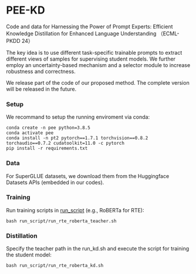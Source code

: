 # PEE-KD

Code and data for Harnessing the Power of Prompt Experts: Efficient Knowledge Distillation for Enhanced Language Understanding （ECML-PKDD 24）

The key idea is to use different task-specific trainable prompts to extract different views of samples for supervising student models.
We further employ an uncertainty-based mechanism and a selector module to increase robustness and correctness. 

We release part of the code of our proposed method. The complete version will be released in the future.

### Setup
We recommand to setup the running enviroment via conda:

```shell
conda create -n pee python=3.8.5
conda activate pee
conda install -n pt2 pytorch==1.7.1 torchvision==0.8.2 torchaudio==0.7.2 cudatoolkit=11.0 -c pytorch
pip install -r requirements.txt
```

### Data
For SuperGLUE datasets, we download them from the Huggingface Datasets APIs (embedded in our codes).

### Training
Run training scripts in [run_script](run_script) (e.g., RoBERTa for RTE):

```shell
bash run_script/run_rte_roberta_teacher.sh
```

### Distillation
Specify the teacher path in the run_kd.sh and execute the script for training the student model:

```shell
bash run_script/run_rte_roberta_kd.sh
```


